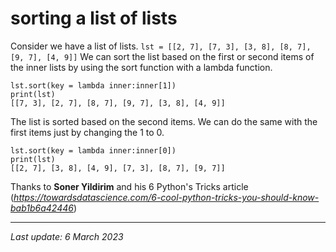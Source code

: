 # sorting a list of lists

Consider we have a list of lists.
```lst = [[2, 7], [7, 3], [3, 8], [8, 7], [9, 7], [4, 9]]```
We can sort the list based on the first or second items of the inner lists by using the sort function with a lambda function.
```
lst.sort(key = lambda inner:inner[1])
print(lst)
[[7, 3], [2, 7], [8, 7], [9, 7], [3, 8], [4, 9]]
```
The list is sorted based on the second items. We can do the same with the first items just by changing the 1 to 0.
```
lst.sort(key = lambda inner:inner[0])
print(lst)
[[2, 7], [3, 8], [4, 9], [7, 3], [8, 7], [9, 7]]
```

Thanks to __Soner Yildirim__ and his 6 Python's Tricks article (_https://towardsdatascience.com/6-cool-python-tricks-you-should-know-bab1b6a42446_)

---
_Last update: 6 March 2023_
